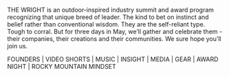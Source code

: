 THE WRIGHT is an outdoor-inspired industry summit and award program recognizing that unique breed of leader. The kind to bet on instinct and belief rather than conventional wisdom. They are the self-reliant type. Tough to corral. But for three days in May, we’ll gather and celebrate them - their companies, their creations and their communities. We sure hope you’ll join us.

FOUNDERS | VIDEO SHORTS | MUSIC | INSIGHT | MEDIA | GEAR | AWARD NIGHT | ROCKY MOUNTAIN MINDSET  


